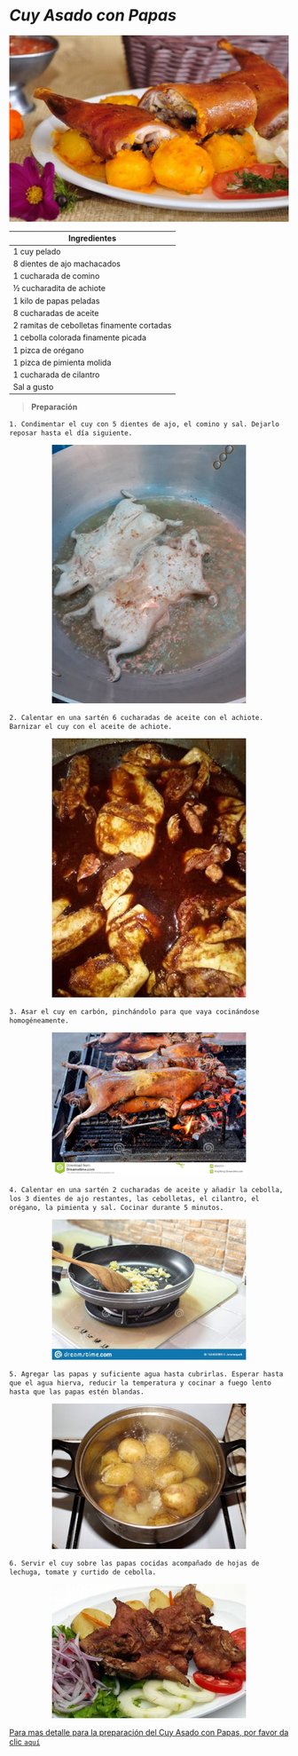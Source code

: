 <body style="background-color:##F4D03F;">

# ***Cuy Asado con Papas***

<p align="center">
<img src="Imagenes_RecetaDani/inicio2.jpg" width="700">
</p>

<div align="left">

|              Ingredientes                  |
| -------------------------------------------|
| 1 cuy pelado                               |
| 8 dientes de ajo machacados                |
| 1 cucharada de comino                      |
| ½ cucharadita de achiote                   |
| 1 kilo de papas peladas                    |
| 8 cucharadas de aceite                     |
| 2 ramitas de cebolletas finamente cortadas |
| 1 cebolla colorada finamente picada        |
| 1 pizca de orégano                         |
| 1 pizca de pimienta molida                 |
| 1 cucharada de cilantro                    |
| Sal a gusto                                |

</div>

> **Preparación**

```
1. Condimentar el cuy con 5 dientes de ajo, el comino y sal. Dejarlo reposar hasta el día siguiente.
```
<p align="center">
<img src="Imagenes_RecetaDani/p1.jpg" width="350">
</p>

```
2. Calentar en una sartén 6 cucharadas de aceite con el achiote. Barnizar el cuy con el aceite de achiote.
```
<p align="center">
<img src="Imagenes_RecetaDani/p2.jpg" width="350">
</p>

```
3. Asar el cuy en carbón, pinchándolo para que vaya cocinándose homogéneamente.
```
<p align="center">
<img src="Imagenes_RecetaDani/p3.jpg" width="350">
</p>

```
4. Calentar en una sartén 2 cucharadas de aceite y añadir la cebolla, los 3 dientes de ajo restantes, las cebolletas, el cilantro, el orégano, la pimienta y sal. Cocinar durante 5 minutos.
```
<p align="center">
<img src="Imagenes_RecetaDani/p4.jpg" width="350">
</p>

```
5. Agregar las papas y suficiente agua hasta cubrirlas. Esperar hasta que el agua hierva, reducir la temperatura y cocinar a fuego lento hasta que las papas estén blandas.
```
<p align="center">
<img src="Imagenes_RecetaDani/p5.jpg" width="350">
</p>

```
6. Servir el cuy sobre las papas cocidas acompañado de hojas de lechuga, tomate y curtido de cebolla.
```
<p align="center">
<img src="Imagenes_RecetaDani/p6.jpg" width="350">
</p>


[Para mas detalle para la preparación del Cuy Asado con Papas, por favor da clic `aquí`](https://www.youtube.com/watch?v=1Ljelys6xWs)

</body>


